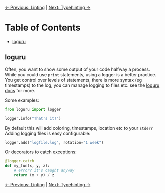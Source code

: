 [← Previous: Linting](linting.md) | [Next: Typehinting →](typehinting.md)

# Table of Contents

- [loguru](#loguru)

## loguru

Often, you want to show some output of your code halfway a process.
While you could use `print` statements, using a logger is a better practice.
You get control over levels of statements, there is more syntax (eg timestamps) to the
log, you can manage logging to files etc.
see the [loguru docs](https://github.com/Delgan/loguru) for more.

Some examples:

```python
from loguru import logger

logger.info("That's it!")
```

By default this will add coloring, timestamps, location etc to your `stderr`
Adding logging files is easy configurable:

```python
logger.add("logfile.log", rotation="1 week")
```

Or decorators to catch exceptions:

```python
@logger.catch
def my_fun(x, y, z):
    # error? it's caught anyway
    return (x + y) / z
```

[← Previous: Linting](linting.md) | [Next: Typehinting →](typehinting.md)
